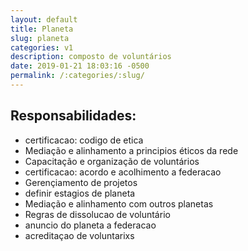 ```yaml
---
layout: default
title: Planeta
slug: planeta
categories: v1
description: composto de voluntários
date: 2019-01-21 18:03:16 -0500
permalink: /:categories/:slug/
---
```



## Responsabilidades:

- certificacao: codigo de etica
- Mediação e alinhamento a principios éticos da rede
- Capacitação e organização de voluntários
- certificacao: acordo e acolhimento a federacao
- Gerençiamento de projetos
- definir estagios de planeta
- Mediação e alinhamento com outros planetas
- Regras de dissolucao de voluntário
- anuncio do planeta a federacao
- acreditaçao de voluntarixs
